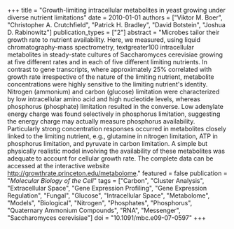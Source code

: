 +++
title = "Growth-limiting intracellular metabolites in yeast growing under diverse nutrient limitations"
date = 2010-01-01
authors = ["Viktor M. Boer", "Christopher A. Crutchfield", "Patrick H. Bradley", "David Botstein", "Joshua D. Rabinowitz"]
publication_types = ["2"]
abstract = "Microbes tailor their growth rate to nutrient availability. Here, we measured, using liquid chromatography-mass spectrometry, textgreater100 intracellular metabolites in steady-state cultures of Saccharomyces cerevisiae growing at five different rates and in each of five different limiting nutrients. In contrast to gene transcripts, where approximately 25% correlated with growth rate irrespective of the nature of the limiting nutrient, metabolite concentrations were highly sensitive to the limiting nutrient's identity. Nitrogen (ammonium) and carbon (glucose) limitation were characterized by low intracellular amino acid and high nucleotide levels, whereas phosphorus (phosphate) limitation resulted in the converse. Low adenylate energy charge was found selectively in phosphorus limitation, suggesting the energy charge may actually measure phosphorus availability. Particularly strong concentration responses occurred in metabolites closely linked to the limiting nutrient, e.g., glutamine in nitrogen limitation, ATP in phosphorus limitation, and pyruvate in carbon limitation. A simple but physically realistic model involving the availability of these metabolites was adequate to account for cellular growth rate. The complete data can be accessed at the interactive website http://growthrate.princeton.edu/metabolome."
featured = false
publication = "*Molecular Biology of the Cell*"
tags = ["Carbon", "Cluster Analysis", "Extracellular Space", "Gene Expression Profiling", "Gene Expression Regulation", "Fungal", "Glucose", "Intracellular Space", "Metabolome", "Models", "Biological", "Nitrogen", "Phosphates", "Phosphorus", "Quaternary Ammonium Compounds", "RNA", "Messenger", "Saccharomyces cerevisiae"]
doi = "10.1091/mbc.e09-07-0597"
+++

